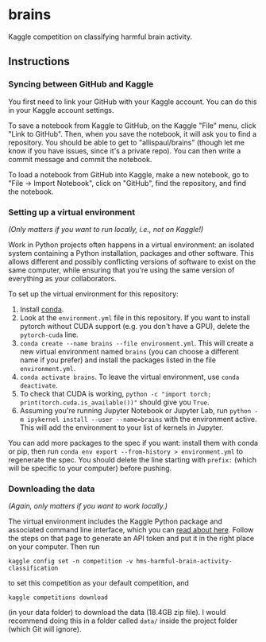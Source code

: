 # brains
Kaggle competition on classifying harmful brain activity.

## Instructions

### Syncing between GitHub and Kaggle
You first need to link your GitHub with your Kaggle account. You can do this in your Kaggle account settings.

To save a notebook from Kaggle to GitHub, on the Kaggle "File" menu, click "Link to GitHub". Then, when you save the notebook, it will ask you to find a repository. You should be able to get to "allispaul/brains" (though let me know if you have issues, since it's a private repo). You can then write a commit message and commit the notebook.

To load a notebook from GitHub into Kaggle, make a new notebook, go to "File -> Import Notebook", click on "GitHub", find the repository, and find the notebook.

### Setting up a virtual environment

_(Only matters if you want to run locally, i.e., not on Kaggle!)_

Work in Python projects often happens in a virtual environment: an isolated system containing a Python installation, packages and other software. This allows different and possibly conflicting versions of software to exist on the same computer, while ensuring that you're using the same version of everything as your collaborators.

To set up the virtual environment for this repository:
1. Install [conda](https://conda.io/projects/conda/en/latest/user-guide/install/index.html).
2. Look at the `environment.yml` file in this repository. If you want to install pytorch without CUDA support (e.g. you don't have a GPU), delete the `pytorch-cuda` line.
3. `conda create --name brains --file environment.yml`. This will create a new virtual environment named `brains` (you can choose a different name if you prefer) and install the packages listed in the file `environment.yml`.
4. `conda activate brains`. To leave the virtual environment, use `conda deactivate`.
5. To check that CUDA is working, `python -c "import torch; print(torch.cuda.is_available())"` should give you `True`.
6. Assuming you're running Jupyter Notebook or Jupyter Lab, run `python -m ipykernel install --user --name=brains` with the environment active. This will add the environment to your list of kernels in Jupyter.

You can add more packages to the spec if you want: install them with conda or pip, then run `conda env export --from-history > environment.yml` to regenerate the spec. You should delete the line starting with `prefix:` (which will be specific to your computer) before pushing.

### Downloading the data

_(Again, only matters if you want to work locally.)_

The virtual environment includes the Kaggle Python package and associated command line interface, which you can [read about here](https://www.kaggle.com/docs/api). Follow the steps on that page to generate an API token and put it in the right place on your computer. Then run
```
kaggle config set -n competition -v hms-harmful-brain-activity-classification
```
to set this competition as your default competition, and
```
kaggle competitions download
```
(in your data folder) to download the data (18.4GB zip file). I would recommend doing this in a folder called `data/` inside the project folder (which Git will ignore).

